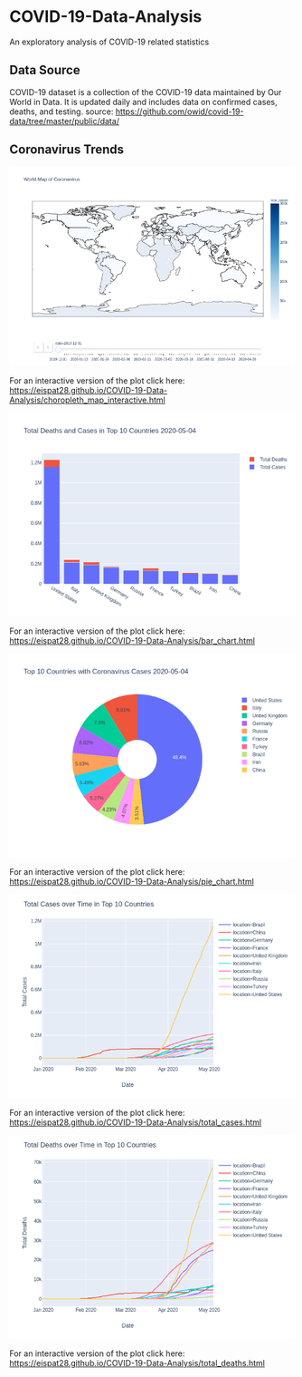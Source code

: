 # COVID-19-Data-Analysis
An exploratory analysis of COVID-19 related statistics

## Data Source
COVID-19 dataset is a collection of the COVID-19 data maintained by Our World in Data. 
It is updated daily and includes data on confirmed cases, deaths, and testing.
source: https://github.com/owid/covid-19-data/tree/master/public/data/

## Coronavirus Trends
![alt text](choropleth_map.png)

For an interactive version of the plot click here: https://eispat28.github.io/COVID-19-Data-Analysis/choropleth_map_interactive.html

![alt text](bar_chart.png)

For an interactive version of the plot click here: https://eispat28.github.io/COVID-19-Data-Analysis/bar_chart.html

![alt text](pie_chart.png)

For an interactive version of the plot click here: https://eispat28.github.io/COVID-19-Data-Analysis/pie_chart.html

![alt text](total_cases.png)

For an interactive version of the plot click here: https://eispat28.github.io/COVID-19-Data-Analysis/total_cases.html

![alt text](total_deaths.png)

For an interactive version of the plot click here: https://eispat28.github.io/COVID-19-Data-Analysis/total_deaths.html
